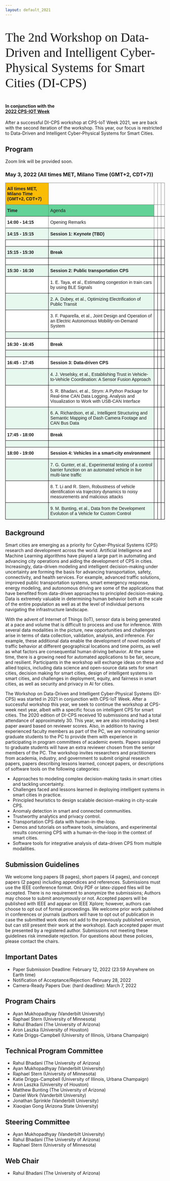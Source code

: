 ```yaml
---
layout: default_2021
---
```


<!-- <br /> -->
<p style="font-family: Arvo, Monaco, serif;
  line-height:1.2;
	font-weight: normal;font-size: 40px;">The 2nd Workshop on Data-Driven and Intelligent Cyber-Physical Systems for Smart Cities (DI-CPS)</p>



<h4 style="margin-top: 0;"> <strong> In conjunction with the <br />  
<a href="https:/https://cpsiotweek.neslab.it/" target="_blank"> <strong> 2022 CPS-IOT Week </strong> </a> </strong> </h4>

<!--![](https://raw.githubusercontent.com/cpsiotdata/cpsiotdata.github.io/master/figs/vu.jpg)-->

After a successful DI-CPS workshop at CPS-IoT Week 2021, we are back with the second iteration of the workshop. This year, our focus is restricted to Data-Driven and Intelligent Cyber-Physical Systems for Smart Cities.

<!--h4 style="margin-top: 0;"> <strong> Paper submission link: <a href="https://easychair.org/conferences/?conf=dicps22" target="_blank"><strong>https://easychair.org/conferences/?conf=dicps22</strong></a> </strong> </h4-->

## Program

Zoom link will be provided soon.

### May 3, 2022 (All times MET, Milano Time (GMT+2, CDT+7))

<style type="text/css">
.tg  {border-collapse:collapse;border-spacing:0;}
.tg td{border-color:black;border-style:solid;border-width:1px;font-family:Arial, sans-serif;font-size:14px;
  overflow:hidden;padding:10px 5px;word-break:normal;}
.tg th{border-color:black;border-style:solid;border-width:1px;font-family:Arial, sans-serif;font-size:14px;
  font-weight:normal;overflow:hidden;padding:10px 5px;word-break:normal;}
.tg .tg-ixim{background-color:#E7F9EF;border-color:inherit;font-weight:bold;text-align:left;vertical-align:bottom}
.tg .tg-o5n3{background-color:#FFF;font-weight:bold;text-align:left;vertical-align:bottom}
.tg .tg-gd2f{background-color:#FFF;border-color:inherit;text-align:left;vertical-align:bottom}
.tg .tg-w297{background-color:#63D297;border-color:inherit;font-weight:bold;text-align:left;vertical-align:bottom}
.tg .tg-ldsd{background-color:#FBBC04;border-color:inherit;font-weight:bold;text-align:left;vertical-align:bottom}
.tg .tg-za14{border-color:inherit;text-align:left;vertical-align:bottom}
.tg .tg-0pky{border-color:inherit;text-align:left;vertical-align:top}
.tg .tg-ysqs{background-color:#63D297;border-color:inherit;text-align:left;vertical-align:bottom}
.tg .tg-bn54{background-color:#FFF;border-color:inherit;font-weight:bold;text-align:left;vertical-align:bottom}
.tg .tg-kcps{background-color:#FFF;text-align:left;vertical-align:bottom}
.tg .tg-0lax{text-align:left;vertical-align:top}
.tg .tg-0pxj{background-color:#E7F9EF;font-weight:bold;text-align:left;vertical-align:bottom}
.tg .tg-q2ns{background-color:#E7F9EF;text-align:left;vertical-align:bottom}
</style>
<table class="tg">
<thead>
  <tr>
    <th class="tg-ldsd"><span style="font-weight:bold;background-color:#FBBC04">All times MET, Milano Time (GMT+2, CDT+7)</span></th>
    <th class="tg-za14"></th>
    <th class="tg-0pky"></th>
    <th class="tg-0pky"></th>
    <th class="tg-0pky"></th>
  </tr>
</thead>
<tbody>
  <tr>
    <td class="tg-w297"><span style="font-weight:bold;background-color:#63D297">Time</span></td>
    <td class="tg-ysqs"><span style="background-color:#63D297">Agenda</span></td>
    <td class="tg-0pky"></td>
    <td class="tg-0pky"></td>
    <td class="tg-0pky"></td>
  </tr>
  <tr>
    <td class="tg-bn54"><span style="font-weight:bold;background-color:#FFF">14:00 - 14:15</span></td>
    <td class="tg-gd2f"><span style="background-color:#FFF">Opening Remarks</span></td>
    <td class="tg-0pky"></td>
    <td class="tg-0pky"></td>
    <td class="tg-0pky"></td>
  </tr>
  <tr>
    <td class="tg-ixim"><span style="font-weight:bold;background-color:#E7F9EF">14:15 - 15:15</span></td>
    <td class="tg-ixim"><span style="font-weight:bold;background-color:#E7F9EF">Session 1: Keynote (TBD)</span></td>
    <td class="tg-0pky"></td>
    <td class="tg-0pky"></td>
    <td class="tg-0pky"></td>
  </tr>
  <tr>
    <td class="tg-kcps"></td>
    <td class="tg-kcps"></td>
    <td class="tg-0lax"></td>
    <td class="tg-0lax"></td>
    <td class="tg-0lax"></td>
  </tr>
  <tr>
    <td class="tg-0pxj"><span style="font-weight:bold;background-color:#E7F9EF">15:15 - 15:30 </span></td>
    <td class="tg-0pxj"><span style="font-weight:bold;background-color:#E7F9EF">Break</span></td>
    <td class="tg-0lax"></td>
    <td class="tg-0lax"></td>
    <td class="tg-0lax"></td>
  </tr>
  <tr>
    <td class="tg-kcps"></td>
    <td class="tg-kcps"></td>
    <td class="tg-0lax"></td>
    <td class="tg-0lax"></td>
    <td class="tg-0lax"></td>
  </tr>
  <tr>
    <td class="tg-0pxj"><span style="font-weight:bold;background-color:#E7F9EF">15:30 - 16:30 </span></td>
    <td class="tg-0pxj"><span style="font-weight:bold;background-color:#E7F9EF">Session 2: Public transportation CPS</span></td>
    <td class="tg-0lax"></td>
    <td class="tg-0lax"></td>
    <td class="tg-0lax"></td>
  </tr>
  <tr>
    <td class="tg-kcps"></td>
    <td class="tg-kcps"><span style="font-weight:normal;background-color:#FFF">1. E. Taya, et al., Estimating congestion in train cars by using BLE Signals</span></td>
    <td class="tg-0lax"></td>
    <td class="tg-0lax"></td>
    <td class="tg-0lax"></td>
  </tr>
  <tr>
    <td class="tg-q2ns"></td>
    <td class="tg-q2ns"><span style="font-weight:normal;background-color:#E7F9EF">2. A. Dubey, et al., Optimizing Electrification of Public Transit</span></td>
    <td class="tg-0lax"></td>
    <td class="tg-0lax"></td>
    <td class="tg-0lax"></td>
  </tr>
  <tr>
    <td class="tg-kcps"></td>
    <td class="tg-kcps"><span style="background-color:#FFF">3. F. Paparella, et al., Joint Design and Operation of an Electric Autonomous Mobility-on-Demand System</span></td>
    <td class="tg-0lax"></td>
    <td class="tg-0lax"></td>
    <td class="tg-0lax"></td>
  </tr>
  <tr>
    <td class="tg-q2ns"></td>
    <td class="tg-q2ns"></td>
    <td class="tg-0lax"></td>
    <td class="tg-0lax"></td>
    <td class="tg-0lax"></td>
  </tr>
  <tr>
    <td class="tg-o5n3"><span style="font-weight:bold;background-color:#FFF">16:30 - 16:45</span></td>
    <td class="tg-o5n3"><span style="font-weight:bold;background-color:#FFF">Break</span></td>
    <td class="tg-0lax"></td>
    <td class="tg-0lax"></td>
    <td class="tg-0lax"></td>
  </tr>
  <tr>
    <td class="tg-q2ns"></td>
    <td class="tg-q2ns"></td>
    <td class="tg-0lax"></td>
    <td class="tg-0lax"></td>
    <td class="tg-0lax"></td>
  </tr>
  <tr>
    <td class="tg-o5n3"><span style="font-weight:bold;background-color:#FFF">16:45 - 17:45</span></td>
    <td class="tg-o5n3"><span style="font-weight:bold;background-color:#FFF">Session 3: Data-driven CPS</span></td>
    <td class="tg-0lax"></td>
    <td class="tg-0lax"></td>
    <td class="tg-0lax"></td>
  </tr>
  <tr>
    <td class="tg-q2ns"></td>
    <td class="tg-q2ns"><span style="font-weight:normal;background-color:#E7F9EF">4. J. Veselsky, et al., Establishing Trust in Vehicle-to-Vehicle Coordination: A Sensor Fusion Approach</span></td>
    <td class="tg-0lax"></td>
    <td class="tg-0lax"></td>
    <td class="tg-0lax"></td>
  </tr>
  <tr>
    <td class="tg-kcps"></td>
    <td class="tg-kcps"><span style="font-weight:normal;background-color:#FFF">5. R. Bhadani, et al., Strym: A Python Package for Real-time CAN Data Logging, Analysis and Visualization to Work with USB-CAN Interface</span></td>
    <td class="tg-0lax"></td>
    <td class="tg-0lax"></td>
    <td class="tg-0lax"></td>
  </tr>
  <tr>
    <td class="tg-q2ns"></td>
    <td class="tg-q2ns"><span style="font-weight:normal;background-color:#E7F9EF">6. A. Richardson, et al., Intelligent Structuring and Semantic Mapping of Dash Camera Footage and CAN Bus Data</span></td>
    <td class="tg-0lax"></td>
    <td class="tg-0lax"></td>
    <td class="tg-0lax"></td>
  </tr>
  <tr>
    <td class="tg-o5n3"><span style="font-weight:bold;background-color:#FFF">17:45 - 18:00</span></td>
    <td class="tg-o5n3"><span style="font-weight:bold;background-color:#FFF">Break</span></td>
    <td class="tg-0lax"></td>
    <td class="tg-0lax"></td>
    <td class="tg-0lax"></td>
  </tr>
  <tr>
    <td class="tg-q2ns"></td>
    <td class="tg-q2ns"></td>
    <td class="tg-0lax"></td>
    <td class="tg-0lax"></td>
    <td class="tg-0lax"></td>
  </tr>
  <tr>
    <td class="tg-o5n3"><span style="font-weight:bold;background-color:#FFF">18:00 - 19:00</span></td>
    <td class="tg-o5n3"><span style="font-weight:bold;background-color:#FFF">Session 4: Vehicles in a smart-city environment</span></td>
    <td class="tg-0lax"></td>
    <td class="tg-0lax"></td>
    <td class="tg-0lax"></td>
  </tr>
  <tr>
    <td class="tg-q2ns"></td>
    <td class="tg-q2ns"><span style="font-weight:normal;background-color:#E7F9EF">7. G. Gunter, et al., Experimental testing of a control barrier function on an automated vehicle in live multi-lane traffic</span></td>
    <td class="tg-0lax"></td>
    <td class="tg-0lax"></td>
    <td class="tg-0lax"></td>
  </tr>
  <tr>
    <td class="tg-kcps"></td>
    <td class="tg-kcps"><span style="font-weight:normal;background-color:#FFF">8. T. Li and R. Stern, Robustness of vehicle identification via trajectory dynamics to noisy measurements and malicious attacks</span></td>
    <td class="tg-0lax"></td>
    <td class="tg-0lax"></td>
    <td class="tg-0lax"></td>
  </tr>
  <tr>
    <td class="tg-q2ns"></td>
    <td class="tg-q2ns"><span style="background-color:#E7F9EF">9. M. Bunting, et al., Data from the Development Evolution of a Vehicle for Custom Control</span></td>
    <td class="tg-0lax"></td>
    <td class="tg-0lax"></td>
    <td class="tg-0lax"></td>
  </tr>
</tbody>
</table>


## Background

<p> 
Smart cities are emerging as a priority for Cyber-Physical Systems (CPS) research and development across the world. Artificial Intelligence and Machine Learning algorithms have played a large part in automating and advancing city operations and aiding the development of CPS in cities. Increasingly, data-driven modeling and intelligent decision-making under uncertainty are forming the basis for advancing transportation, safety, connectivity, and health services. For example, advanced traffic solutions, improved public transportation systems, smart emergency response, energy modeling, and autonomous driving are some of the applications that have benefited from data-driven approaches to principled decision-making. Data is extremely valuable in determining human behavior both at the scale of the entire population as well as at the level of individual persons navigating the infrastructure landscape.
</p>
<p>
With the advent of Internet of Things (IoT), sensor data is being generated at a pace and volume that is difficult to process and use for inference. With several data modalities in the picture, new opportunities and challenges arise in terms of data collection, validation, analysis, and inference. For example, these additional data enable the development of novel models of traffic behavior at different geographical locations and time points, as well as what factors are consequential human driving behavior. At the same time, there is a growing need for automated applications to be fair, secure, and resilient. Participants in the workshop will exchange ideas on these and allied topics, including data science and open-source data sets for smart cities, decision making for smart cities, design of intelligent systems in smart cities, and challenges in deployment, equity, and fairness in smart cities, as well as security and privacy in AI for cities.
</p>
<p>
The Workshop on Data-Driven and Intelligent Cyber-Physical Systems (DI-CPS) was started in 2021 in conjunction with CPS-IoT Week. After a successful workshop this year, we seek to continue the workshop at CPS-week next year, albeit with a specific focus on intelligent CPS for smart cities. The 2020 edition of DI-CPS received 10 submissions and had a total attendance of approximately 30. This year, we are also introducing a best paper award based on reviewer scores. Also, in addition to having experienced faculty members as part of the PC, we are nominating senior graduate students to the PC to provide them with experience in participating in program committees of academic events. Papers assigned to graduate students will have an extra reviewer chosen from the senior members of the PC. The workshop invites researchers and practitioners from academia, industry, and government to submit original research papers, papers describing lessons learned, concept papers, or descriptions of software tools on the following categories:
</p>

* Approaches to modeling complex decision-making tasks in smart cities and tackling uncertainty.
* Challenges faced and lessons learned in deploying intelligent systems in smart cities in practice.
* Principled heuristics to design scalable decision-making in city-scale CPS.
* Anomaly detection in smart and connected communities.
* Trustworthy analytics and privacy control.
* Transportation CPS data with human-in-the-loop.
* Demos and tutorials on software tools, simulations, and experimental results concerning CPS with a human-in-the-loop in the context of smart cities.
* Software tools for integrative analysis of data-driven CPS from multiple modalities.


## Submission Guidelines
We welcome long papers (8 pages), short papers (4 pages), and concept papers (2 pages) including appendices and references. Submissions must use the IEEE conference format. Only PDF or latex-zipped files will be accepted. There is no requirement to anonymize the submissions; Authors may choose to submit anonymously or not. Accepted papers will be published with IEEE and appear on IEEE Xplore; however, authors can choose to opt out of formal proceedings. We welcome prior work published in conferences or journals (authors will have to opt out of publication in case the submitted work does not add to the previously published version, but can still present their work at the workshop). Each accepted paper must be presented by a registered author. Submissions not meeting these guidelines risk immediate rejection. For questions about these policies, please contact the chairs.


## Important Dates
* Paper Submission Deadline: February 12, 2022 (23:59 Anywhere on Earth time)
* Notification of Acceptance/Rejection: February 28, 2022
* Camera-Ready Papers Due: (hard deadline): March 7, 2022


## Program Chairs
* Ayan Mukhopadhyay (Vanderbilt University)
* Raphael Stern (University of Minnesota)
* Rahul Bhadani (The University of Arizona)   
* Aron Laszka (University of Houston) 
* Katie Driggs-Campbell (University of Illinois, Urbana Champaign) 

## Technical Program Committee
* Rahul Bhadani (The University of Arizona)
* Ayan Mukhopadhyay (Vanderbilt University)  
* Raphael Stern (University of Minnesota) 
* Katie Driggs-Campbell (University of Illinois, Urbana Champaign) 
* Aron Laszka (University of Houston) 
* Matthew Bunting (The University of Arizona) 
* Daniel Work (Vanderbilt University) 
* Jonathan Sprinkle (Vanderbilt University) 
* Xiaoqian Gong (Arizona State University) 

## Steering Committee
* Ayan Mukhopadhyay (Vanderbilt University)
* Rahul Bhadani (The University of Arizona)
* Raphael Stern (University of Minnesota)

## Web Chair
* Rahul Bhadani (The University of Arizona)
